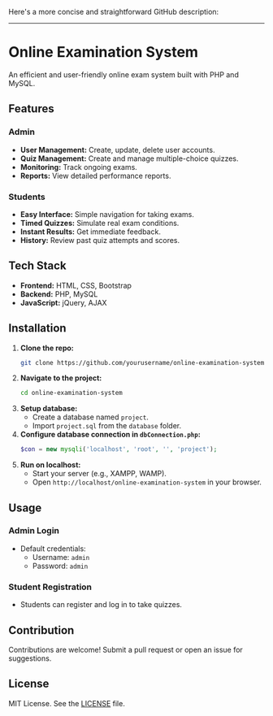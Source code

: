 Here's a more concise and straightforward GitHub description:

---

# Online Examination System

An efficient and user-friendly online exam system built with PHP and MySQL.

## Features

### Admin
- **User Management:** Create, update, delete user accounts.
- **Quiz Management:** Create and manage multiple-choice quizzes.
- **Monitoring:** Track ongoing exams.
- **Reports:** View detailed performance reports.

### Students
- **Easy Interface:** Simple navigation for taking exams.
- **Timed Quizzes:** Simulate real exam conditions.
- **Instant Results:** Get immediate feedback.
- **History:** Review past quiz attempts and scores.

## Tech Stack
- **Frontend:** HTML, CSS, Bootstrap
- **Backend:** PHP, MySQL
- **JavaScript:** jQuery, AJAX

## Installation

1. **Clone the repo:**
   ```bash
   git clone https://github.com/yourusername/online-examination-system.git
   ```
2. **Navigate to the project:**
   ```bash
   cd online-examination-system
   ```
3. **Setup database:**
   - Create a database named `project`.
   - Import `project.sql` from the `database` folder.
4. **Configure database connection in `dbConnection.php`:**
   ```php
   $con = new mysqli('localhost', 'root', '', 'project');
   ```
5. **Run on localhost:**
   - Start your server (e.g., XAMPP, WAMP).
   - Open `http://localhost/online-examination-system` in your browser.

## Usage

### Admin Login
- Default credentials: 
  - Username: `admin`
  - Password: `admin`

### Student Registration
- Students can register and log in to take quizzes.

## Contribution
Contributions are welcome! Submit a pull request or open an issue for suggestions.

## License
MIT License. See the [LICENSE](LICENSE) file.
